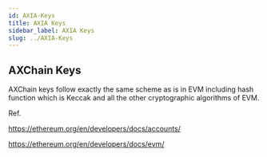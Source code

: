```yaml
---
id: AXIA-Keys
title: AXIA Keys
sidebar_label: AXIA Keys
slug: ../AXIA-Keys
---
```


## AXChain Keys

AXChain keys follow exactly the same scheme as is in EVM including hash function which is Keccak and all the other cryptographic algorithms of EVM. 

 Ref.
 
 https://ethereum.org/en/developers/docs/accounts/ 

 https://ethereum.org/en/developers/docs/evm/


